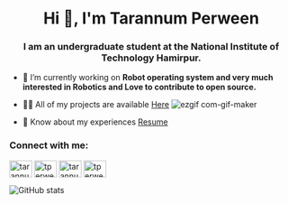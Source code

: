 <h1 align="center">Hi 👋, I'm Tarannum Perween</h1>
<h3 align="center">I am an undergraduate student at the National Institute of Technology Hamirpur.</h3>

- 🔭 I’m currently working on **Robot operating system and very much interested in Robotics and Love to contribute to open source.**

- 👨‍💻 All of my projects are available [Here](https://tarannum-perween.github.io/)                     ![ezgif com-gif-maker](https://user-images.githubusercontent.com/43489868/132098286-8b46d519-1773-438c-826e-14e169403b68.gif)         

- 📄 Know about my experiences [Resume](https://github.com/tarannum-perween/Resume/blob/main/Tarannum_Resume.pdf)

<h3 align="left">Connect with me:</h3>
<p align="left">
<a href="https://linkedin.com/in/tarannum03" target="blank"><img align="center" src="https://raw.githubusercontent.com/rahuldkjain/github-profile-readme-generator/master/src/images/icons/Social/linked-in-alt.svg" alt="tarannum03" height="30" width="40" /></a>
<a href="https://instagram.com/tperween103" target="blank"><img align="center" src="https://raw.githubusercontent.com/rahuldkjain/github-profile-readme-generator/master/src/images/icons/Social/instagram.svg" alt="tperween103" height="30" width="40" /></a>
<a href="https://www.youtube.com/c/tarannum perween" target="blank"><img align="center" src="https://raw.githubusercontent.com/rahuldkjain/github-profile-readme-generator/master/src/images/icons/Social/youtube.svg" alt="tarannum perween" height="30" width="40" /></a>
<a href="https://www.hackerrank.com/tperween20" target="blank"><img align="center" src="https://raw.githubusercontent.com/rahuldkjain/github-profile-readme-generator/master/src/images/icons/Social/hackerrank.svg" alt="tperween20" height="30" width="40" /></a>
</p>

![GitHub stats](https://github-readme-stats.vercel.app/api?username=tarannum-perween&show_icons=true&theme=dark) 







